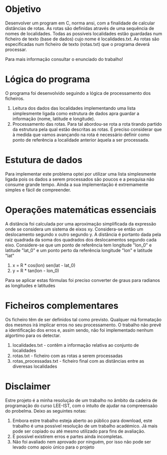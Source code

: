# Objetivo
Desenvolver um program em C, norma ansi, com a finalidade de calcular distâncias de rotas. As rotas são definidas através de uma sequência de nomes de localidades. Todas as possíveis localidades estão guardadas num ficheiro de texto (base de dados) cujo nome é localidades.txt. As rotas são especificadas num ficheiro de texto (rotas.txt) que o programa deverá processar.

Para mais informação consultar o enunciado do trabalho!

# Lógica do programa
O programa foi desenvolvido seguindo a lógica de processamento dos ficheiros.
  1. Leitura dos dados das localidades implementando uma lista simplesmente ligada como estrutura de dados apra guardar a informação (nome, latitude e longitude).
  2. Processamento das rotas. Para tal abordou-se rota a rota tirando partido da estrutura pela qual estão descritas as rotas. É preciso considerar que à medida que vamos avançando na rota é necessário definir como ponto de referência a localidade anterior àquela a ser processada.

# Estutura de dados
Para implementar este problema optei por utilizar uma lista simplesmente ligada pois os dados a serem processados são poucos e a pesquisa não consume grande tempo. Ainda a sua implementação é extremamente simples e fácil de compreender.

# Operações matemáticas essenciais
A distância foi calculada por uma aproximação simplificada da expressão onde se considera um sistema de eixos xy. Considera-se então um deslocamento segundo x outro segundo y. A distância é portanto dada pela raiz quadrada da soma dos quadrados dos deslocamentos segundo cada eixo. Considere-se que um ponto de referência tem longitude "lon_0" e latitude "lat_0" e um ponto perto da referência longitude "lon" e latitude "lat"
  1. x = R * cos(lon) sen(lat - lat_0) 
  2. y = R * tan(lon - lon_0)

Para se aplicar estas fórmulas foi preciso converter de graus para radianos as longitudes e latitudes

# Ficheiros complementares
Os ficheiro têm de ser definidos tal como previsto. Qualquer má formatação dos mesmos irá implicar erros no seu processamento. O trabalho não prevê a identificação dos erros e, assim sendo, não foi implementado nenhum algortimo para os detectar.
  1. localidades.txt - contêm a informação relativa ao conjunto de localidades
  2. rotas.txt - ficheiro com as rotas a serem processadas
  3. rotas_processadas.txt - ficheiro final com as distâncias entre as diveresas localidades

# Disclaimer
Estre projeto é a minha resolução de um trabalho no âmbito da cadeira de programação do curso LEE-IST, com o intuíto de ajudar na compreensaão do probelma. Deixo as seguintes notas:
  1. Embora estre trabalho esteja aberto ao público para download, este trabalho é uma possível resolução de um trabalho académico. Já mais pode ser copiado ou até mesmo utilizado para fins de avaliação. 
  2. É possível existirem erros e partes ainda incompletas.
  3. Não foi avaliado nem aprovado por ninguém, por isso não pode ser levado como apoio único para o projeto
